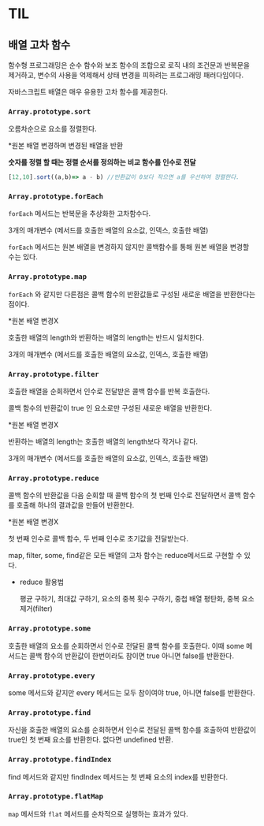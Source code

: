 # TIL

## 배열 고차 함수

함수형 프로그래밍은 순수 함수와 보조 함수의 조합으로 로직 내의 조건문과 반복문을 제거하고, 변수의 사용을 억제해서 상태 변경을 피하려는 프로그래밍 패러다임이다.

자바스크립트 배열은 매우 유용한 고차 함수를 제공한다.

### `Array.prototype.sort`

오름차순으로 요소를 정렬한다.

*원본 배열 변경하며 변경된 배열을 반환

**숫자를 정렬 할 때는 정렬 순서를 정의하는 비교 함수를 인수로 전달**

```jsx
[12,10].sort((a,b)=> a - b) //반환값이 0보다 작으면 a를 우선하여 정렬한다.
```

### `Array.prototype.forEach`

`forEach` 메서드는 반복문을 추상화한 고차함수다.

3개의 매개변수 (메서드를 호출한 배열의 요소값, 인덱스, 호출한 배열)

`forEach` 메서드는 원본 배열을 변경하지 않지만 콜백함수를 통해 원본 배열을 변경할 수는 있다.

### `Array.prototype.map`

`forEach` 와 같지만 다른점은 콜백 함수의 반환값들로 구성된 새로운 배열을 반환한다는 점이다.

*원본 배열 변경X

호출한 배열의 length와 반환하는 배열의 length는 반드시 일치한다.

3개의 매개변수 (메서드를 호출한 배열의 요소값, 인덱스, 호출한 배열)

### `Array.prototype.filter`

호출한 배열을 순회하면서 인수로 전달받은 콜백 함수를 반복 호출한다.

콜백 함수의 반환값이 true 인 요소로만 구성된 새로운 배열을 반환한다.

*원본 배열 변경X

반환하는 배열의 length는 호출한 배열의 length보다 작거나 같다.

3개의 매개변수 (메서드를 호출한 배열의 요소값, 인덱스, 호출한 배열)

### `Array.prototype.reduce`

콜백 함수의 반환값을 다음 순회할 때 콜백 함수의 첫 번째 인수로 전달하면서 콜백 함수를 호출해 하나의 결과값을 만들어 반환한다.

*원본 배열 변경X

첫 번째 인수로 콜백 함수, 두 번째 인수로 초기값을 전달받는다.

map, filter, some, find같은 모든 배열의 고차 함수는 reduce메서드로 구현할 수 있다.

- reduce 활용법

    평균 구하기, 최대값 구하기, 요소의 중복 횟수 구하기, 중첩 배열 평탄화, 중복 요소 제거(filter)


### `Array.prototype.some`

호출한 배열의 요소를 순회하면서 인수로 전달된 콜백 함수를 호출한다. 이때 some 메서드는 콜백 함수의 반환값이 한번이라도 참이면 true 아니면 false를 반환한다.

### `Array.prototype.every`

some 메서드와 같지만 every 메서드는 모두 참이여야 true, 아니면 false를 반환한다.

### `Array.prototype.find`

자신을 호출한 배열의 요소를 순회하면서 인수로 전달된 콜백 함수를 호출하여 반환값이 true인 첫 번째 요소를 반환한다. 없다면 undefined 반환.

### `Array.prototype.findIndex`

find 메서드와 같지만 findIndex 메서드는 첫 번째 요소의 index를 반환한다.

### `Array.prototype.flatMap`

`map` 메서드와 `flat` 메서드를 순차적으로 실행하는 효과가 있다.
